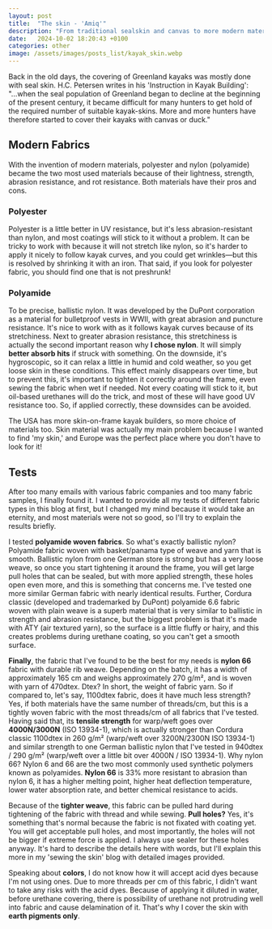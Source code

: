 ```yaml
---
layout: post
title:  "The skin - 'Amiq'"
description: "From traditional sealskin and canvas to more modern materials such as polyester and polyamide. In search of the ideal skin-on-frame kayak fabric with optimal durability and abrasion resistance."
date:   2024-10-02 18:20:43 +0100
categories: other
image: /assets/images/posts_list/kayak_skin.webp
---
```

Back in the old days, the covering of Greenland kayaks was mostly done with seal skin. H.C. Petersen writes in his 'Instruction in Kayak Building': "...when the seal population of Greenland began to decline at the beginning of the present century, it became difficult for many hunters to get hold of the required number of suitable kayak-skins. More and more hunters have therefore started to cover their kayaks with canvas or duck."

## Modern Fabrics

With the invention of modern materials, polyester and nylon (polyamide) became the two most used materials because of their lightness, strength, abrasion resistance, and rot resistance. Both materials have their pros and cons.

### Polyester
Polyester is a little better in UV resistance, but it's less abrasion-resistant than nylon, and most coatings will stick to it without a problem. It can be tricky to work with because it will not stretch like nylon, so it's harder to apply it nicely to follow kayak curves, and you could get wrinkles—but this is resolved by shrinking it with an iron. That said, if you look for polyester fabric, you should find one that is not preshrunk!

### Polyamide
To be precise, ballistic nylon. It was developed by the DuPont corporation as a material for bulletproof vests in WWII, with great abrasion and puncture resistance. It's nice to work with as it follows kayak curves because of its stretchiness. Next to greater abrasion resistance, this stretchiness is actually the second important reason why <strong>I chose nylon</strong>. It will simply <strong>better absorb hits</strong> if struck with something. On the downside, it's hygroscopic, so it can relax a little in humid and cold weather, so you get loose skin in these conditions. This effect mainly disappears over time, but to prevent this, it's important to tighten it correctly around the frame, even sewing the fabric when wet if needed. Not every coating will stick to it, but oil-based urethanes will do the trick, and most of these will have good UV resistance too. So, if applied correctly, these downsides can be avoided.

The USA has more skin-on-frame kayak builders, so more choice of materials too.
Skin material was actually my main problem because I wanted to find 'my skin,' and Europe was the perfect place where you don't have to look for it!

## Tests

After too many emails with various fabric companies and too many fabric samples, I finally found it. I wanted to provide all my tests of different fabric types in this blog at first, but I changed my mind because it would take an eternity, and most materials were not so good, so I'll try to explain the results briefly.

I tested <strong>polyamide woven fabrics</strong>. So what's exactly ballistic nylon? Polyamide fabric woven with basket/panama type of weave and yarn that is smooth. Ballistic nylon from one German store is strong but has a very loose weave, so once you start tightening it around the frame, you will get large pull holes that can be sealed, but with more applied strength, these holes open even more, and this is something that concerns me. I've tested one more similar German fabric with nearly identical results. Further, Cordura classic (developed and trademarked by DuPont) polyamide 6.6 fabric woven with plain weave is a superb material that is very similar to ballistic in strength and abrasion resistance, but the biggest problem is that it's made with ATY (air textured yarn), so the surface is a little fluffy or hairy, and this creates problems during urethane coating, so you can't get a smooth surface.

<strong>Finally</strong>, the fabric that I've found to be the best for my needs is <strong>nylon 66</strong> fabric with durable rib weave. Depending on the batch, it has a width of approximately 165 cm and weighs approximately 270 g/m², and is woven with yarn of 470dtex. Dtex? In short, the weight of fabric yarn. So if compared to, let's say, 1100dtex fabric, does it have much less strength? Yes, if both materials have the same number of threads/cm, but this is a tightly woven fabric with the most threads/cm of all fabrics that I've tested. Having said that, its <strong>tensile strength</strong> for warp/weft goes over <strong>4000N/3000N</strong> (ISO 13934-1), which is actually stronger than Cordura classic 1100dtex in 260 g/m² (warp/weft over 3200N/2300N ISO 13934-1) and similar strength to one German ballistic nylon that I've tested in 940dtex / 290 g/m² (warp/weft over a little bit over 4000N / ISO 13934-1). Why nylon 66? Nylon 6 and 66 are the two most commonly used synthetic polymers known as polyamides. <strong>Nylon 66</strong> is 33% more resistant to abrasion than nylon 6, it has a higher melting point, higher heat deflection temperature, lower water absorption rate, and better chemical resistance to acids.

Because of the <strong>tighter weave</strong>, this fabric can be pulled hard during tightening of the fabric with thread and while sewing. <strong>Pull holes?</strong> Yes, it's something that's normal because the fabric is not fixated with coating yet. You will get acceptable pull holes, and most importantly, the holes will not be bigger if extreme force is applied. I always use sealer for these holes anyway. It's hard to describe the details here with words, but I'll explain this more in my 'sewing the skin' blog with detailed images provided.

Speaking about <strong>colors</strong>, I do not know how it will accept acid dyes because I'm not using ones. Due to more threads per cm of this fabric, I didn't want to take any risks with the acid dyes. Because of applying it diluted in water, before urethane covering, there is possibility of urethane not protruding well into fabric and cause delamination of it. That's why I cover the skin with <strong>earth pigments only</strong>.
